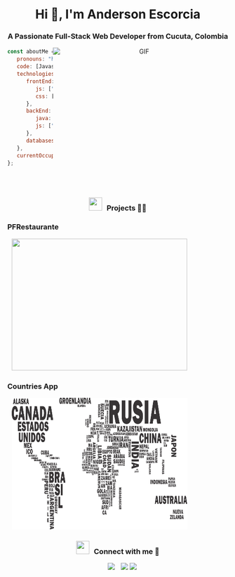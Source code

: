 <h1 align="center">Hi 👋, I'm Anderson Escorcia </h1>
<h3 align="center">A Passionate Full-Stack Web Developer from Cucuta, Colombia</h3>



<a target="_blank" align="center">
  <img align="right" top="500" height="300" width="400" alt="GIF" src="https://media.giphy.com/media/SWoSkN6DxTszqIKEqv/giphy.gif">
</a>

```javascript
const aboutMe = {
   pronouns: "he" | "him",
   code: [Javascript, HTML, CSS, Java],
   technologies: {
      frontEnd: {
         js: ["React"],
         css: ["Bootstrap", "Material Design", "tailwind CSS", "Pure CSS"]
      },
      backEnd: {
         java: ["Spring"],
         js: ["Node", "Express"],
      },
      databases: ["Posgres", "SQLite", "Sequelize"],
   },
   currentOccupation: ["last year student, open for job opportunities"],
};
```
</br></br>

<h3 align="center" > <img src="https://media.giphy.com/media/iY8CRBdQXODJSCERIr/giphy.gif" width="30" height="30" style="margin-right: 10px;">Projects 👨‍💻</h3>
			<h3>PFRestaurante</h3>
 			 <a style="margin-left: 10px;"  target="_blank" href="https://pf-kiliss.vercel.app/">
			<img src="https://github.com/ander0399/pfrestaurante/blob/main/client/src/assets/home/burger-header.png" height="300" width="400"></a>	       
			<h3>Countries App</h3>
			<a style="margin-left: 10px;"  target="_blank" href="https://pi-countries-henry-beta.vercel.app/">
			<img src="https://github.com/ander0399/PI_COUNTRIES_HENRY/blob/main/countries.png" height="300" width="400"></a>

<h3 align="center" > <img src="https://media.giphy.com/media/iY8CRBdQXODJSCERIr/giphy.gif" width="30" height="30" style="margin-right: 10px;">Connect with me 🤝</h3>

<p align="center">
 <div align="center"  class="icons-social" style="margin-left: 10px;">
        <a style="margin-left: 10px;" target="_blank" href="https://www.linkedin.com/in/anderson-de-jesus-escorcia-hernandez-aa389321b/">
			<img src="https://img.icons8.com/doodle/40/000000/linkedin--v2.png"></a>
        <a style="margin-left: 10px;" target="_blank" href="https://github.com/ander0399">
		<img src="https://img.icons8.com/doodle/40/000000/github--v1.png"></a>
     <a href="mailto:ander68@live.com"> 
		<img src="https://img.icons8.com/doodle/1x/email--v2.png"></a>
      </div>
</p>
